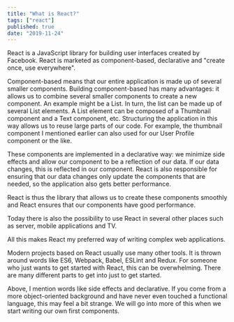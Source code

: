 ```yaml
---
title: "What is React?"
tags: ["react"]
published: true
date: "2019-11-24"
---
```


React is a JavaScript library for building user interfaces created by Facebook. React is marketed as component-based, declarative and "create once, use everywhere".

Component-based means that our entire application is made up of several smaller components. Building component-based has many advantages: it allows us to combine several smaller components to create a new component. An example might be a List. In turn, the list can be made up of several List elements. A List element can be composed of a Thumbnail component and a Text component, etc. Structuring the application in this way allows us to reuse large parts of our code. For example, the thumbnail component I mentioned earlier can also used for our User Profile component or the like.

These components are implemented in a declarative way: we minimize side effects and allow our component to be a reflection of our data. If our data changes, this is reflected in our component. React is also responsible for ensuring that our data changes only update the components that are needed, so the application also gets better performance.

React is thus the library that allows us to create these components smoothly and React ensures that our components have good performance.

Today there is also the possibility to use React in several other places such as server, mobile applications and TV.

All this makes React my preferred way of writing complex web applications.

Modern projects based on React usually use many other tools. It is thrown around words like ES6, Webpack, Babel, ESLint and Redux. For someone who just wants to get started with React, this can be overwhelming. There are many different parts to get into just to get started.

Above, I mention words like side effects and declarative. If you come from a more object-oriented background and have never even touched a functional language, this may feel a bit strange. We will go into more of this when we start writing our own first components.
